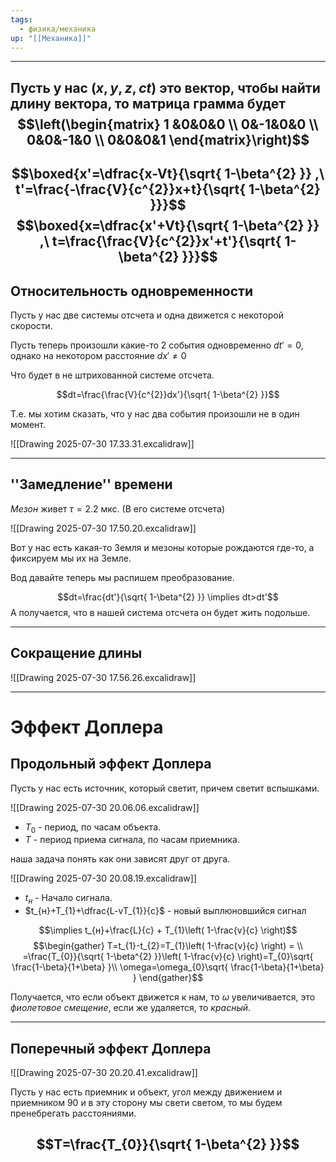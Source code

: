 ```yaml
---
tags:
  - физика/механика
up: "[[Механика]]"
---
```

---

Пусть у нас $(x,y,z,ct)$ это вектор, чтобы найти длину вектора, то матрица грамма будет
$$\left(\begin{matrix}
1 &0&0&0 \\
0&-1&0&0 \\
0&0&-1&0 \\
0&0&0&1
\end{matrix}\right)$$
---
$$\boxed{x'=\dfrac{x-Vt}{\sqrt{ 1-\beta^{2} }} ,\ t'=\frac{-\frac{V}{c^{2}}x+t}{\sqrt{ 1-\beta^{2} }}}$$
$$\boxed{x=\dfrac{x'+Vt}{\sqrt{ 1-\beta^{2} }} ,\ t=\frac{\frac{V}{c^{2}}x'+t'}{\sqrt{ 1-\beta^{2} }}}$$
---

## Относительность одновременности

Пусть у нас две системы отсчета и одна движется с некоторой скорости.

Пусть теперь произошли какие-то 2 события одновременно $dt'=0$, однако на некотором расстояние $dx'\neq 0$

Что будет в не штрихованной системе отсчета.

$$dt=\frac{\frac{V}{c^{2}}dx'}{\sqrt{ 1-\beta^{2} }}$$

Т.е. мы хотим сказать, что у нас два события произошли не в один момент.

![[Drawing 2025-07-30 17.33.31.excalidraw]]

---

## ''Замедление'' времени

*Мезон* живет $\tau=2.2$ мкс. (В его системе отсчета)

![[Drawing 2025-07-30 17.50.20.excalidraw]]

Вот у нас есть какая-то Земля и мезоны которые рождаются где-то, а фиксируем мы их на Земле.

Вод давайте теперь мы распишем преобразование.

$$dt=\frac{dt'}{\sqrt{ 1-\beta^{2} }} \implies dt>dt'$$
А получается, что в нашей система отсчета он будет жить подольше.

---

## Сокращение длины

![[Drawing 2025-07-30 17.56.26.excalidraw]]

---

# Эффект Доплера

## Продольный эффект Доплера

Пусть у нас есть источник, который светит, причем светит вспышками.

![[Drawing 2025-07-30 20.06.06.excalidraw]]

- $T_{0}$ - период, по часам объекта.
- $T$ - период приема сигнала, по часам приемника.

наша задача понять как они зависят друг от друга.

![[Drawing 2025-07-30 20.08.19.excalidraw]]

- $t_{н}$ - Начало сигнала.
- $t_{н}+T_{1}+\dfrac{L-vT_{1}}{c}$ - новый выплюновшийся сигнал


$$\implies t_{н}+\frac{L}{c} + T_{1}\left( 1-\frac{v}{c} \right)$$
$$\begin{gather}
T=t_{1}-t_{2}=T_{1}\left( 1-\frac{v}{c} \right) = \\
=\frac{T_{0}}{\sqrt{ 1-\beta^{2} }}\left( 1-\frac{v}{c} \right)=T_{0}\sqrt{ \frac{1-\beta}{1+\beta} }\\
\omega=\omega_{0}\sqrt{ \frac{1-\beta}{1+\beta} }
\end{gather}$$

Получается, что если объект движется к нам, то $\omega$ увеличивается, это *фиолетовое смещение*, если же удаляется, то *красный*. 

---

## Поперечный эффект Доплера

![[Drawing 2025-07-30 20.20.41.excalidraw]]

Пусть у нас есть приемник и объект, угол между движением и приемником 90 и в эту сторону мы свети светом, то мы будем пренебрегать расстояниями.

$$T=\frac{T_{0}}{\sqrt{ 1-\beta^{2} }}$$
---




